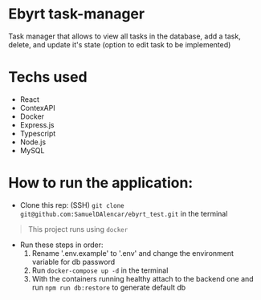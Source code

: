 # Ebyrt task-manager

  Task manager that allows to view all tasks in the database, add a task, delete, and update it's state 
  (option to edit task to be implemented)

 # Techs used
 
 - React
 - ContexAPI
 - Docker
 - Express.js
 - Typescript
 - Node.js
 - MySQL
 
# How to run the application:

 * Clone this rep: (SSH) `git clone git@github.com:SamuelDAlencar/ebyrt_test.git` in the terminal
 > This project runs using `docker`
 * Run these steps in order:
   1. Rename '.env.example' to '.env' and change the environment variable for db password
   2. Run `docker-compose up -d` in the terminal
   3. With the containers running healthy attach to the backend one and run `npm run db:restore` to generate default db